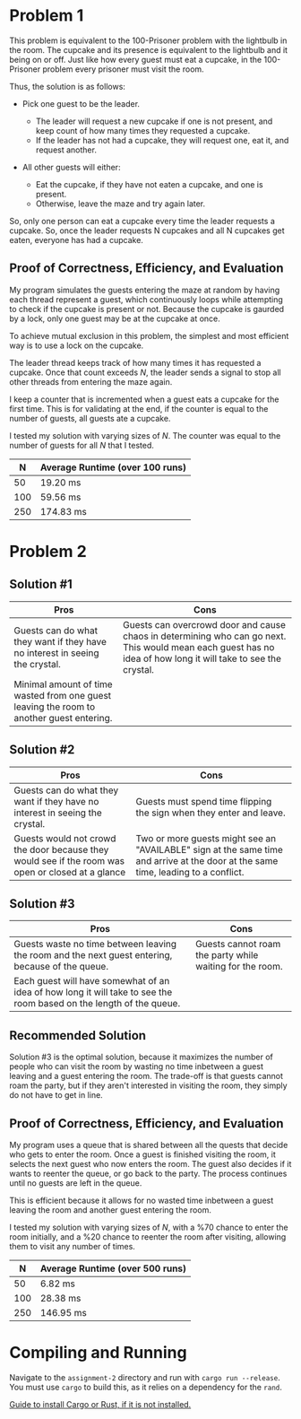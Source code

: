 
# Problem 1

This problem is equivalent to the 100-Prisoner problem with the lightbulb in the room. The cupcake and its presence is equivalent
to the lightbulb and it being on or off. Just like how every guest must eat a cupcake, in the 100-Prisoner problem every prisoner must visit the room.

Thus, the solution is as follows:

* Pick one guest to be the leader. 
    * The leader will request a new cupcake if one is not present, and keep count of how many times they requested a cupcake.
    * If the leader has not had a cupcake, they will request one, eat it, and request another.

* All other guests will either:
    * Eat the cupcake, if they have not eaten a cupcake, and one is present.
    * Otherwise, leave the maze and try again later.

So, only one person can eat a cupcake every time the leader requests a cupcake. So, once the leader requests N cupcakes and all N cupcakes get eaten, everyone has had a cupcake.

## Proof of Correctness, Efficiency, and Evaluation

My program simulates the guests entering the maze at random by having each thread represent a guest, which continuously loops while attempting to check if the cupcake is present or not. Because the cupcake is gaurded by a lock, only one guest may be at the cupcake at once.

To achieve mutual exclusion in this problem, the simplest and most efficient way is to use a lock on the cupcake.

The leader thread keeps track of how many times it has requested a cupcake. Once that count exceeds $N$, the leader sends a signal to stop all other threads from entering the maze again.

I keep a counter that is incremented when a guest eats a cupcake for the first time. This is for validating at the end, if the counter is equal to the number of guests, all guests ate a cupcake.

I tested my solution with varying sizes of $N$. The counter was equal to the number of guests for all $N$ that I tested.

| N      | Average Runtime (over 100 runs)|
| ------ | ----------- |
| 50     | 19.20 ms    |
| 100    | 59.56 ms   |
| 250    | 174.83 ms   |

#
# Problem 2

## Solution #1

| Pros | Cons |
| ------ | ----------- |
| Guests can do what they want if they have no interest in seeing the crystal.| Guests can overcrowd door and cause chaos in determining who can go next. This would mean each guest has no idea of how long it will take to see the crystal.     |
| Minimal amount of time wasted from one guest leaving the room to another guest entering.

## Solution #2

| Pros | Cons |
| --- | --- |
| Guests can do what they want if they have no interest in seeing the crystal. | Guests must spend time flipping the sign when they enter and leave. | 
| Guests would not crowd the door because they would see if the room was open or closed at a glance | Two or more guests might see an "AVAILABLE" sign at the same time and arrive at the door at the same time, leading to a conflict. |

## Solution #3
| Pros | Cons |
| --- | --- |
| Guests waste no time between leaving the room and the next guest entering, because of the queue. | Guests cannot roam the party while waiting for the room. 
| Each guest will have somewhat of an idea of how long it will take to see the room based on the length of the queue. |

## Recommended Solution

Solution #3 is the optimal solution, because it maximizes the number of people who can visit the room by wasting no time inbetween a guest leaving and a guest entering the room. The trade-off is that guests cannot roam the party, but if they aren't interested in visiting the room, they simply do not have to get in line.

## Proof of Correctness, Efficiency, and Evaluation

My program uses a queue that is shared between all the quests that decide who gets to enter the room. Once a guest is finished visiting the room, it selects the next guest who now enters the room. The guest also decides if it wants to reenter the queue, or go back to the party. The process continues until no guests are left in the queue.

This is efficient because it allows for no wasted time inbetween a guest leaving the room and another guest entering the room.

I tested my solution with varying sizes of $N$, with a %$70$ chance to enter the room initially, and a %$20$ chance to reenter the room after visiting, allowing them to visit any number of times.

| N      | Average Runtime (over 500 runs)|
| ------ | ---------|
| 50     | 6.82 ms  |
| 100    | 28.38 ms  |
| 250    | 146.95 ms |

# Compiling and Running
Navigate to the ``assignment-2`` directory and run with `cargo run --release`.
You must use `cargo` to build this, as it relies on a dependency for the `rand`.

[Guide to install Cargo or Rust, if it is not installed.](https://doc.rust-lang.org/book/ch01-01-installation.html#installation)
